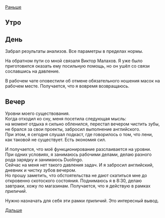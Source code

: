 [Раньше](2021.05.16.md)  
## Утро
## День
Забрал результаты анализов. Все параметры в пределах нормы.

На обратном пути со мной связаля Виктор Малахов. Я уже было приготовился оказать ему посильную помощь, но он ушёл со связи сославшись на давление.

В рабочем чате оповестили об отмене обязательного ношения масок на рабочем месте. Получается, что я вовремя возвращаюсь.
## Вечер
Уровни моего существования.  
Когда отходил ко сну, меня посетила следующая мысль:  
на момент отдыха я сильно обленился, перестал вечером чистить зубы, не брался за свои проекты, забросил выполнение английского.  
При этом, я сегодня слушал подкаст, где говорилось о том, что лени, как таковой не существует. Есть экономия сил.

И получается, что моё функционирование разслаивается на уровни. При одних условиях, я занимаюсь рабочими делами, делаю разного рода зарядку и занимаюсь Duolingo.  
Сейчас на меня нет такого давления задач. И я забросил английский, дневник и чистку зубов вечером.   
Но прошу заметить, что обстоятельства не дают скатиться мне до откровенно скотоского состояния. Поднимаюсь я в 8:30, делаю завтраки, хожу по магазинам. Получается, что я действую в рамках *приличий*. 

Нужно назначать для себя эти рамки *приличий*. Это интересный вывод.

[Дальше](2021.05.18.md)
